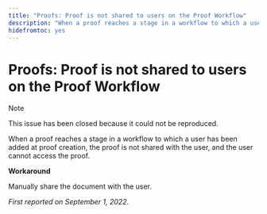 ```yaml
---
title: "Proofs: Proof is not shared to users on the Proof Workflow"
description: "When a proof reaches a stage in a workflow to which a user has been added at proof creation, the proof is not shared with the user, and the user cannot access the proof."
hidefromtoc: yes
---
```


# Proofs: Proof is not shared to users on the Proof Workflow

<!--This issue is on the WF and WFP TOCs-->

>[!NOTE]
>
>This issue has been closed because it could not be reproduced.

When a proof reaches a stage in a workflow to which a user has been added at proof creation, the proof is not shared with the user, and the user cannot access the proof.

**Workaround**

Manually share the document with the user.

_First reported on September 1, 2022._

